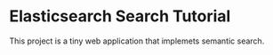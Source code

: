 # Elasticsearch Search Tutorial

This project is a tiny web application that implemets semantic search.